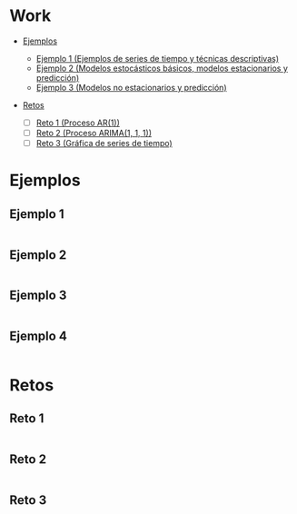 # Work

* [Ejemplos](#Ejemplos)
  * [Ejemplo 1 (Ejemplos de series de tiempo y técnicas descriptivas)](#Ejemplo-1)
  * [Ejemplo 2 (Modelos estocásticos básicos, modelos estacionarios y predicción)](#Ejemplo-2)
  * [Ejemplo 3 (Modelos no estacionarios y predicción)](#Ejemplo-3)

* [Retos](#Retos)
  * [ ] [Reto 1 (Proceso AR(1))](#Reto-1)
  * [ ] [Reto 2 (Proceso ARIMA(1, 1, 1))](#Reto-2)
  * [ ] [Reto 3 (Gráfica de series de tiempo)](#Reto-3)

# Ejemplos

## Ejemplo 1
```r

```

## Ejemplo 2
```r

```

## Ejemplo 3
```r

```

## Ejemplo 4
```r

```


# Retos

## Reto 1
```r

```

## Reto 2
```r

```

## Reto 3
```r

```
